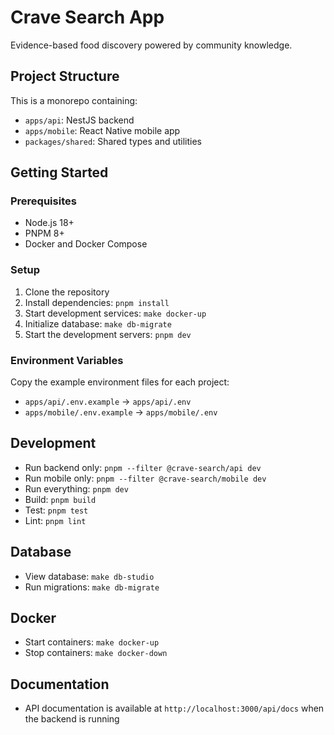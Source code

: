 # Crave Search App

Evidence-based food discovery powered by community knowledge.

## Project Structure

This is a monorepo containing:

- `apps/api`: NestJS backend
- `apps/mobile`: React Native mobile app
- `packages/shared`: Shared types and utilities

## Getting Started

### Prerequisites

- Node.js 18+
- PNPM 8+
- Docker and Docker Compose

### Setup

1. Clone the repository
2. Install dependencies: `pnpm install`
3. Start development services: `make docker-up`
4. Initialize database: `make db-migrate`
5. Start the development servers: `pnpm dev`

### Environment Variables

Copy the example environment files for each project:

- `apps/api/.env.example` → `apps/api/.env`
- `apps/mobile/.env.example` → `apps/mobile/.env`

## Development

- Run backend only: `pnpm --filter @crave-search/api dev`
- Run mobile only: `pnpm --filter @crave-search/mobile dev`
- Run everything: `pnpm dev`
- Build: `pnpm build`
- Test: `pnpm test`
- Lint: `pnpm lint`

## Database

- View database: `make db-studio`
- Run migrations: `make db-migrate`

## Docker

- Start containers: `make docker-up`
- Stop containers: `make docker-down`

## Documentation

- API documentation is available at `http://localhost:3000/api/docs` when the backend is running
